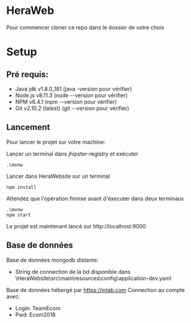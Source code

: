 # HeraWeb

Pour commencer cloner ce repo dans le dossier de votre choix

# Setup

## Pré  requis:

  - Java jdk v1.8.0_181 (java -version pour vérifier)
  - Node.js v8.11.3 (node --version pour vérifier)
  - NPM v6.4.1 (npm --version pour vérifier)
  - Git v2.10.2 (latest) (git --version pour vérifier)
  
## Lancement

Pour lancer le projet sur votre machine:

Lancer un terminal dans jhipster-registry et exécuter

    .\mvnw


Lancer dans HeraWebsite sur un terminal
  
    npm install
    
Attendez que l'opération finnise avant d'éxecuter dans deux terminaux

    .\mvnw
    npm start

Le projet est maintenant lancé sur http://localhost:9000

## Base de données

Base de données mongodb distante: 
  - String de connection de la bd disponible dans \HeraWebsite\src\main\resources\config\application-dev.yaml
  
Base de données hébergé par https://mlab.com
Connection au compte avec:
  - Login: TeamEcom
  - Pwd: Ecom2018
  

  
  
  
  
